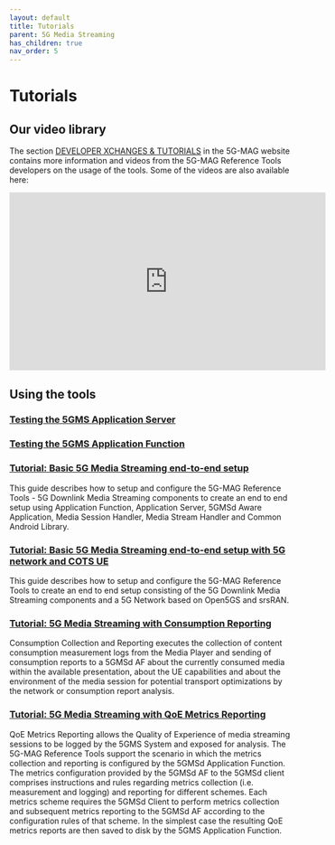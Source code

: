 ```yaml
---
layout: default
title: Tutorials
parent: 5G Media Streaming
has_children: true
nav_order: 5
---
```


# Tutorials

## Our video library
The section [DEVELOPER XCHANGES & TUTORIALS](https://www.5g-mag.com/tutorials) in the 5G-MAG website contains more information and videos from the 5G-MAG Reference Tools developers on the usage of the tools. Some of the videos are also available here:

<iframe width="560" height="315" src="https://www.youtube.com/embed/videoseries?si=AmxsuFLQ8V_PZD0G&amp;list=PLFqKJZ78_IWUibB6dMiabaVNDFLSGBWlx" title="YouTube video player" frameborder="0" allow="accelerometer; autoplay; clipboard-write; encrypted-media; gyroscope; picture-in-picture; web-share" referrerpolicy="strict-origin-when-cross-origin" allowfullscreen></iframe>

## Using the tools
### [Testing the 5GMS Application Server](./tutorials/testing-AS.html)

### [Testing the 5GMS Application Function](./tutorials/testing-AF.html)

### [Tutorial: Basic 5G Media Streaming end-to-end setup](./tutorials/end-to-end.html)
This guide describes how to setup and configure the 5G-MAG Reference Tools - 5G Downlink Media Streaming components to create an end to end setup using Application Function, Application Server, 5GMSd Aware Application, Media Session Handler, Media Stream Handler and Common Android Library.

### [Tutorial: Basic 5G Media Streaming end-to-end setup with 5G network and COTS UE](./tutorials/end-to-end-with-5g.html)
This guide describes how to setup and configure the 5G-MAG Reference Tools to create an end to end setup consisting of the 5G Downlink Media Streaming components and a 5G Network based on Open5GS and srsRAN.

### [Tutorial: 5G Media Streaming with Consumption Reporting](./tutorials/consumption-reporting.html)
Consumption Collection and Reporting executes the collection of content consumption measurement logs from the Media Player and sending of consumption reports to a 5GMSd AF about the currently consumed media within the available presentation, about the UE capabilities and about the environment of the media session for potential transport optimizations by the network or consumption report analysis.

### [Tutorial: 5G Media Streaming with QoE Metrics Reporting](./tutorials/metrics-reporting.html)
QoE Metrics Reporting allows the Quality of Experience of media streaming sessions to be logged by the 5GMS System and exposed for analysis. The 5G-MAG Reference Tools support the scenario in which the metrics collection and reporting is configured by the 5GMSd Application Function. The metrics configuration provided by the 5GMSd AF to the 5GMSd client comprises instructions and rules regarding metrics collection (i.e. measurement and logging) and reporting for different schemes. Each metrics scheme requires the 5GMSd Client to perform metrics collection and subsequent metrics reporting to the 5GMSd AF according to the configuration rules of that scheme. In the simplest case the resulting QoE metrics reports are then saved to disk by the 5GMS Application Function.
